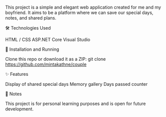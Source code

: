 This project is a simple and elegant web application created for me and my boyfriend. It aims to be a platform where we can save our special days, notes, and shared plans.

🛠️ Technologies Used

HTML / CSS
ASP.NET Core
Visual Studio

🚀 Installation and Running

Clone this repo or download it as a ZIP:
git clone https://github.com/mintakathne/couple

✨ Features

Display of shared special days
Memory gallery
Days passed counter

📌 Notes

This project is for personal learning purposes and is open for future development.
